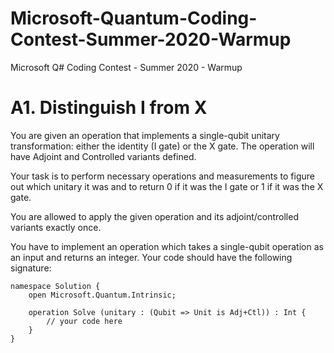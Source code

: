 # Microsoft-Quantum-Coding-Contest-Summer-2020-Warmup
Microsoft Q# Coding Contest - Summer 2020 - Warmup

# A1. Distinguish I from X

You are given an operation that implements a single-qubit unitary transformation: either the identity (I gate) or the X gate. The operation will have Adjoint and Controlled variants defined.

Your task is to perform necessary operations and measurements to figure out which unitary it was and to return 0 if it was the I gate or 1 if it was the X gate.

You are allowed to apply the given operation and its adjoint/controlled variants exactly once.

You have to implement an operation which takes a single-qubit operation as an input and returns an integer. Your code should have the following signature:

```qsharp
namespace Solution {
    open Microsoft.Quantum.Intrinsic;

    operation Solve (unitary : (Qubit => Unit is Adj+Ctl)) : Int {
        // your code here
    }
}
```